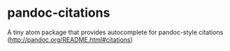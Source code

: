 # pandoc-citations
A tiny atom package that provides autocomplete for pandoc-style citations (http://pandoc.org/README.html#citations)
